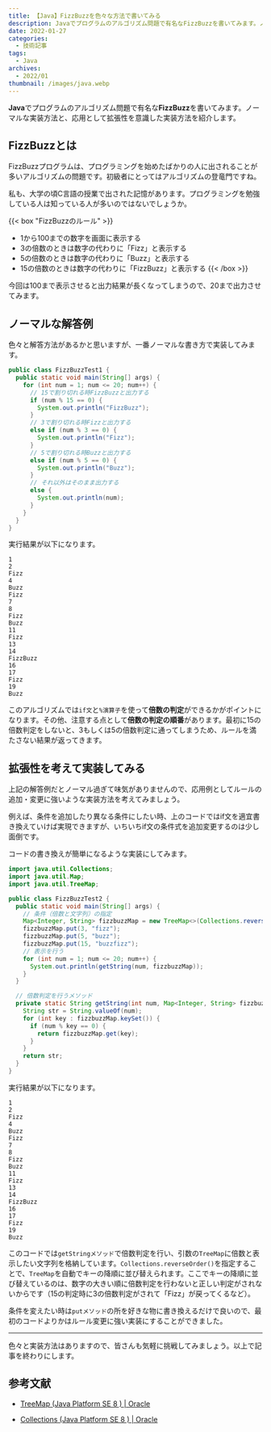 ```yaml
---
title: 【Java】FizzBuzzを色々な方法で書いてみる
description: Javaでプログラムのアルゴリズム問題で有名なFizzBuzzを書いてみます。ノーマルな実装方法と、応用として拡張性を意識した実装方法を紹介します。
date: 2022-01-27
categories:
  - 技術記事
tags: 
  - Java
archives: 
  - 2022/01
thumbnail: /images/java.webp
---
```


**Java**でプログラムのアルゴリズム問題で有名な**FizzBuzz**を書いてみます。ノーマルな実装方法と、応用として拡張性を意識した実装方法を紹介します。

<!--more-->

## FizzBuzzとは

FizzBuzzプログラムは、プログラミングを始めたばかりの人に出されることが多いアルゴリズムの問題です。初級者にとってはアルゴリズムの登竜門ですね。

私も、大学の頃C言語の授業で出された記憶があります。プログラミングを勉強している人は知っている人が多いのではないでしょうか。

{{< box "FizzBuzzのルール" >}}
* 1から100までの数字を画面に表示する
* 3の倍数のときは数字の代わりに「Fizz」と表示する
* 5の倍数のときは数字の代わりに「Buzz」と表示する
* 15の倍数のときは数字の代わりに「FizzBuzz」と表示する
{{< /box >}}

今回は100まで表示させると出力結果が長くなってしまうので、20まで出力させてみます。

## ノーマルな解答例

色々と解答方法があるかと思いますが、一番ノーマルな書き方で実装してみます。

```java {lineNos="inline", name="FizzBuzzTest1.java"}
public class FizzBuzzTest1 {
  public static void main(String[] args) {
    for (int num = 1; num <= 20; num++) {
      // 15で割り切れる時FizzBuzzと出力する
      if (num % 15 == 0) {
        System.out.println("FizzBuzz");
      }
      // 3で割り切れる時Fizzと出力する
      else if (num % 3 == 0) {
        System.out.println("Fizz");
      }
      // 5で割り切れる時Buzzと出力する
      else if (num % 5 == 0) {
        System.out.println("Buzz");
      }
      // それ以外はそのまま出力する
      else {
        System.out.println(num);
      }
    }
  }
}
```

実行結果が以下になります。

```plaintext {lineNos="inline", name="出力結果"}
1
2   
Fizz
4   
Buzz
Fizz
7   
8   
Fizz
Buzz
11  
Fizz
13  
14
FizzBuzz
16
17
Fizz
19
Buzz
```

このアルゴリズムでは`if文`と`%演算子`を使って**倍数の判定**ができるかがポイントになります。その他、注意する点として**倍数の判定の順番**があります。最初に15の倍数判定をしないと、3もしくは5の倍数判定に通ってしまうため、ルールを満たさない結果が返ってきます。

## 拡張性を考えて実装してみる

上記の解答例だとノーマル過ぎて味気がありませんので、応用例としてルールの追加・変更に強いような実装方法を考えてみましょう。

例えば、条件を追加したり異なる条件にしたい時、上のコードではif文を適宜書き換えていけば実現できますが、いちいちif文の条件式を追加変更するのは少し面倒です。

コードの書き換えが簡単になるような実装にしてみます。

```java {lineNos="inline", name="FizzBuzzTest2.java"}
import java.util.Collections;
import java.util.Map;
import java.util.TreeMap;

public class FizzBuzzTest2 {
  public static void main(String[] args) {
    // 条件（倍数と文字列）の指定
    Map<Integer, String> fizzbuzzMap = new TreeMap<>(Collections.reverseOrder());
    fizzbuzzMap.put(3, "fizz");
    fizzbuzzMap.put(5, "buzz");
    fizzbuzzMap.put(15, "buzzfizz");
    // 表示を行う
    for (int num = 1; num <= 20; num++) {
      System.out.println(getString(num, fizzbuzzMap));
    }
  }

  // 倍数判定を行うメソッド
  private static String getString(int num, Map<Integer, String> fizzbuzzMap) {
    String str = String.valueOf(num);
    for (int key : fizzbuzzMap.keySet()) {
      if (num % key == 0) {
        return fizzbuzzMap.get(key);
      }
    }
    return str;
  }
}
```

実行結果が以下になります。

```plaintext {lineNos="inline", name="出力結果"}
1
2   
Fizz
4   
Buzz
Fizz
7   
8   
Fizz
Buzz
11  
Fizz
13  
14
FizzBuzz
16
17
Fizz
19
Buzz
```

このコードでは`getStringメソッド`で倍数判定を行い、引数の`TreeMap`に倍数と表示したい文字列を格納しています。`Collections.reverseOrder()`を指定することで、`TreeMap`を自動でキーの降順に並び替えられます。ここでキーの降順に並び替えているのは、数字の大きい順に倍数判定を行わないと正しい判定がされないからです（15の判定時に3の倍数判定がされて「Fizz」が戻ってくるなど）。

条件を変えたい時は`putメソッド`の所を好きな物に書き換えるだけで良いので、最初のコードよりかはルール変更に強い実装にすることができました。

* * *

色々と実装方法はありますので、皆さんも気軽に挑戦してみましょう。以上で記事を終わりにします。

## 参考文献

* [TreeMap (Java Platform SE 8 ) | Oracle](https://docs.oracle.com/javase/jp/8/docs/api/java/util/TreeMap.html)

* [Collections (Java Platform SE 8 ) | Oracle](https://docs.oracle.com/javase/jp/8/docs/api/java/util/Collections.html)